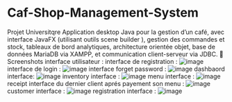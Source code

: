 # Caf-Shop-Management-System
Projet Universitqre Application desktop Java pour la gestion d’un café, avec interface JavaFX (utilisant outils scene builder ), gestion des commandes et stock, tableaux de bord analytiques, architecture orientée objet, base de données MariaDB via XAMPP, et communication client-serveur via JDBC.
📸 Screenshots
interface utilisateur  : 
interface de registration : 
![image](https://github.com/user-attachments/assets/af5751f0-da07-4317-a552-bdf0090f4492)
interface de login : 
![image](https://github.com/user-attachments/assets/8a083ad5-225e-4d36-a29b-bbdd71e46e65)
interface forget password : 
![image](https://github.com/user-attachments/assets/33ddb110-03b6-4c81-a63d-9725af0bb8d4)
dashbaord interface: 
![image](https://github.com/user-attachments/assets/390bb648-8636-4010-9bdf-f793817ca9d4)
inventory interface : 
![image](https://github.com/user-attachments/assets/b4d8c2c7-9dec-422c-8258-99cec5748a7d)
menu interface : 
![image](https://github.com/user-attachments/assets/d7eeb3cb-01c6-4d08-a340-949e52f0e6e5)
receipt interface du dernier client aprés payement son menu : 
![image](https://github.com/user-attachments/assets/a251f370-1f98-4294-b80c-21415b8b9e16)
customer interface : 
![image](https://github.com/user-attachments/assets/561f46f4-1c2b-42a2-b716-0356c881604a)
registration interface : 
![image](https://github.com/user-attachments/assets/99c2a4e3-0593-4f39-8add-7f3cc382cec2)



